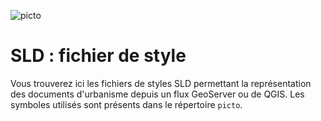 ![picto](/doc/img/Logo_web-GeoCompiegnois.png)

# SLD : fichier de style

Vous trouverez ici les fichiers de styles SLD permettant la représentation des documents d'urbanisme depuis un flux GeoServer ou de QGIS. Les symboles utilisés sont présents dans le répertoire `picto`. 
